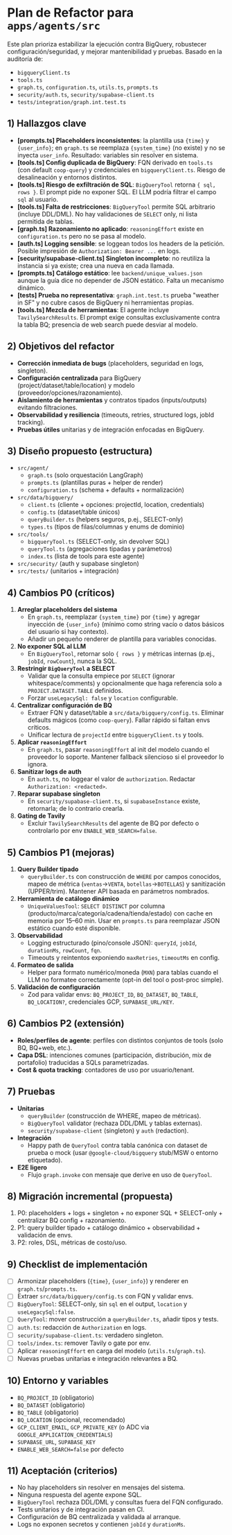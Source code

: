 # Plan de Refactor para `apps/agents/src`

Este plan prioriza estabilizar la ejecución contra BigQuery, robustecer configuración/seguridad, y mejorar mantenibilidad y pruebas. Basado en la auditoría de:
- `bigqueryClient.ts`
- `tools.ts`
- `graph.ts`, `configuration.ts`, `utils.ts`, `prompts.ts`
- `security/auth.ts`, `security/supabase-client.ts`
- `tests/integration/graph.int.test.ts`

## 1) Hallazgos clave
- __[prompts.ts] Placeholders inconsistentes__: la plantilla usa `{time}` y `{user_info}`; en `graph.ts` se reemplaza `{system_time}` (no existe) y no se inyecta `user_info`. Resultado: variables sin resolver en sistema.
- __[tools.ts] Config duplicada de BigQuery__: FQN derivado en `tools.ts` (con default `coop-query`) y credenciales en `bigqueryClient.ts`. Riesgo de desalineación y entornos distintos.
- __[tools.ts] Riesgo de exfiltración de SQL__: `BigQueryTool` retorna `{ sql, rows }`. El prompt pide no exponer SQL. El LLM podría filtrar el campo `sql` al usuario.
- __[tools.ts] Falta de restricciones__: `BigQueryTool` permite SQL arbitrario (incluye DDL/DML). No hay validaciones de `SELECT` only, ni lista permitida de tablas.
- __[graph.ts] Razonamiento no aplicado__: `reasoningEffort` existe en `configuration.ts` pero no se pasa al modelo.
- __[auth.ts] Logging sensible__: se loggean todos los headers de la petición. Posible impresión de `Authorization: Bearer ...` en logs.
- __[security/supabase-client.ts] Singleton incompleto__: no reutiliza la instancia si ya existe; crea una nueva en cada llamada.
- __[prompts.ts] Catálogo estático__: lee `backend/unique_values.json` aunque la guía dice no depender de JSON estático. Falta un mecanismo dinámico.
- __[tests] Prueba no representativa__: `graph.int.test.ts` prueba "weather in SF" y no cubre casos de BigQuery ni herramientas propias.
- __[tools.ts] Mezcla de herramientas__: El agente incluye `TavilySearchResults`. El prompt exige consultas exclusivamente contra la tabla BQ; presencia de web search puede desviar al modelo.

## 2) Objetivos del refactor
- __Corrección inmediata de bugs__ (placeholders, seguridad en logs, singleton).
- __Configuración centralizada__ para BigQuery (project/dataset/table/location) y modelo (proveedor/opciones/razonamiento).
- __Aislamiento de herramientas__ y contratos tipados (inputs/outputs) evitando filtraciones.
- __Observabilidad y resiliencia__ (timeouts, retries, structured logs, jobId tracking).
- __Pruebas útiles__ unitarias y de integración enfocadas en BigQuery.

## 3) Diseño propuesto (estructura)
- `src/agent/`
  - `graph.ts` (solo orquestación LangGraph)
  - `prompts.ts` (plantillas puras + helper de render)
  - `configuration.ts` (schema + defaults + normalización)
- `src/data/bigquery/`
  - `client.ts` (cliente + opciones: projectId, location, credentials)
  - `config.ts` (dataset/table únicos)
  - `queryBuilder.ts` (helpers seguros, p.ej., SELECT-only)
  - `types.ts` (tipos de filas/columnas y enums de dominio)
- `src/tools/`
  - `bigqueryTool.ts` (SELECT-only, sin devolver SQL)
  - `queryTool.ts` (agregaciones tipadas y parámetros)
  - `index.ts` (lista de tools para este agente)
- `src/security/` (auth y supabase singleton)
- `src/tests/` (unitarios + integración)

## 4) Cambios P0 (críticos)
1. __Arreglar placeholders del sistema__
   - En `graph.ts`, reemplazar `{system_time}` por `{time}` y agregar inyección de `{user_info}` (mínimo como string vacío o datos básicos del usuario si hay contexto).
   - Añadir un pequeño renderer de plantilla para variables conocidas.
2. __No exponer SQL al LLM__
   - En `BigQueryTool`, retornar solo `{ rows }` y métricas internas (p.ej., `jobId`, `rowCount`), nunca la SQL.
3. __Restringir `BigQueryTool` a SELECT__
   - Validar que la consulta empiece por `SELECT` (ignorar whitespace/comments) y opcionalmente que haga referencia solo a `PROJECT.DATASET.TABLE` definidos.
   - Forzar `useLegacySql: false` y `location` configurable.
4. __Centralizar configuración de BQ__
   - Extraer FQN y dataset/table a `src/data/bigquery/config.ts`. Eliminar defaults mágicos (como `coop-query`). Fallar rápido si faltan envs críticos.
   - Unificar lectura de `projectId` entre `bigqueryClient.ts` y tools.
5. __Aplicar `reasoningEffort`__
   - En `graph.ts`, pasar `reasoningEffort` al init del modelo cuando el proveedor lo soporte. Mantener fallback silencioso si el proveedor lo ignora.
6. __Sanitizar logs de auth__
   - En `auth.ts`, no loggear el valor de `authorization`. Redactar `Authorization: <redacted>`.
7. __Reparar supabase singleton__
   - En `security/supabase-client.ts`, si `supabaseInstance` existe, retornarla; de lo contrario crearla.
8. __Gating de Tavily__
   - Excluir `TavilySearchResults` del agente de BQ por defecto o controlarlo por env `ENABLE_WEB_SEARCH=false`.

## 5) Cambios P1 (mejoras)
1. __Query Builder tipado__
   - `queryBuilder.ts` con construcción de `WHERE` por campos conocidos, mapeo de métrica (`ventas`→`VENTA`, `botellas`→`BOTELLAS`) y sanitización (UPPER/trim). Mantener API basada en parámetros nombrados.
2. __Herramienta de catálogo dinámico__
   - `UniqueValuesTool`: `SELECT DISTINCT` por columna (producto/marca/categoría/cadena/tienda/estado) con cache en memoria por 15–60 min. Usar en `prompts.ts` para reemplazar JSON estático cuando esté disponible.
3. __Observabilidad__
   - Logging estructurado (pino/console JSON): `queryId`, `jobId`, `durationMs`, `rowCount`, `fqn`.
   - Timeouts y reintentos exponiendo `maxRetries`, `timeoutMs` en config.
4. __Formateo de salida__
   - Helper para formato numérico/moneda (`MXN`) para tablas cuando el LLM no formatee correctamente (opt-in del tool o post-proc simple).
5. __Validación de configuración__
   - Zod para validar envs: `BQ_PROJECT_ID`, `BQ_DATASET`, `BQ_TABLE`, `BQ_LOCATION?`, credenciales GCP, `SUPABASE_URL/KEY`.

## 6) Cambios P2 (extensión)
- __Roles/perfiles de agente__: perfiles con distintos conjuntos de tools (solo BQ, BQ+web, etc.).
- __Capa DSL__: intenciones comunes (participación, distribución, mix de portafolio) traducidas a SQLs parametrizadas.
- __Cost & quota tracking__: contadores de uso por usuario/tenant.

## 7) Pruebas
- __Unitarias__
  - `queryBuilder` (construcción de WHERE, mapeo de métricas).
  - `BigQueryTool` validator (rechaza DDL/DML y tablas externas).
  - `security/supabase-client` (singleton) y `auth` (redaction).
- __Integración__
  - Happy path de `QueryTool` contra tabla canónica con dataset de prueba o mock (usar `@google-cloud/bigquery` stub/MSW o entorno etiquetado).
- __E2E ligero__
  - Flujo `graph.invoke` con mensaje que derive en uso de `QueryTool`.

## 8) Migración incremental (propuesta)
1. P0: placeholders + logs + singleton + no exponer SQL + SELECT-only + centralizar BQ config + razonamiento.
2. P1: query builder tipado + catálogo dinámico + observabilidad + validación de envs.
3. P2: roles, DSL, métricas de costo/uso.

## 9) Checklist de implementación
- [ ] Armonizar placeholders (`{time}`, `{user_info}`) y renderer en `graph.ts`/`prompts.ts`.
- [ ] Extraer `src/data/bigquery/config.ts` con FQN y validar envs.
- [ ] `BigQueryTool`: SELECT-only, sin `sql` en el output, `location` y `useLegacySql:false`.
- [ ] `QueryTool`: mover construcción a `queryBuilder.ts`, añadir tipos y tests.
- [ ] `auth.ts`: redacción de `Authorization` en logs.
- [ ] `security/supabase-client.ts`: verdadero singleton.
- [ ] `tools/index.ts`: remover Tavily o gate por env.
- [ ] Aplicar `reasoningEffort` en carga del modelo (`utils.ts`/`graph.ts`).
- [ ] Nuevas pruebas unitarias e integración relevantes a BQ.

## 10) Entorno y variables
- `BQ_PROJECT_ID` (obligatorio)
- `BQ_DATASET` (obligatorio)
- `BQ_TABLE` (obligatorio)
- `BQ_LOCATION` (opcional, recomendado)
- `GCP_CLIENT_EMAIL`, `GCP_PRIVATE_KEY` (o ADC via `GOOGLE_APPLICATION_CREDENTIALS`)
- `SUPABASE_URL`, `SUPABASE_KEY`
- `ENABLE_WEB_SEARCH=false` por defecto

## 11) Aceptación (criterios)
- No hay placeholders sin resolver en mensajes del sistema.
- Ninguna respuesta del agente expone SQL.
- `BigQueryTool` rechaza DDL/DML y consultas fuera del FQN configurado.
- Tests unitarios y de integración pasan en CI.
- Configuración de BQ centralizada y validada al arranque.
- Logs no exponen secretos y contienen `jobId` y `durationMs`.
